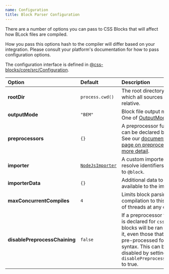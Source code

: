 ```yaml
---
name: Configuration
title: Block Parser Configuration
---
```


There are a number of options you can pass to CSS Blocks that will affect how BLock files are compiled.

How you pass this options hash to the compiler will differ based on your integration. Please consult your platform's documentation for how to pass configuration options.

The configuration interface is defined in [@css-blocks/core/src/Configuration](https://css-blocks.com/api/interfaces/_css_blocks_core.configuration.html).


| Option | Default | Description |
|:--|:--|:--|
| **rootDir** | `process.cwd()` | The root directory from which all sources are relative. |
| **outputMode** | `"BEM"` | Block file output mode. One of [OutputMode][OUTPUT_MODE] |
| **preprocessors** | `{}` | A preprocessor function can be declared by [Syntax][SYNTAX]. See our [documentation page on preprocessors for more detail](/learn/block-files/preprocessors).  |
| **importer** | [`NodeJsImporter`](./src/importing/NodeJsImporter.ts) | A custom importer to resolve identifiers passed to `@block`. |
| **importerData** | `{}` | Additional data to make available to the importer. |
| **maxConcurrentCompiles** | `4` | Limits block parsing and compilation to this number of threads at any one time. |
| **disablePreprocessChaining** | `false` | If a preprocessor function is declared for `css`, all blocks will be ran through it, even those that were pre-processed for another syntax. This can be disabled by setting `disablePreprocessChaining` to true. |

[SYNTAX]: https://css-blocks.com/api/modules/_css_blocks_core.html#preprocessors
[OUTPUT_MODE]: https://css-blocks.com/api/enums/_css_blocks_core.outputmode.html
